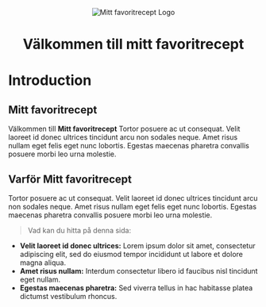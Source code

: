 <p align="center">
  <img src="#" alt="Mitt favoritrecept Logo">
</p>
<h1 align="center">Välkommen till mitt favoritrecept</h1>


# Introduction

## Mitt favoritrecept

Välkommen till **Mitt favoritrecept** 
Tortor posuere ac ut consequat. Velit laoreet id donec ultrices tincidunt arcu non sodales neque. Amet risus nullam eget felis eget nunc lobortis. Egestas maecenas pharetra convallis posuere morbi leo urna molestie.


## Varför Mitt favoritrecept

Tortor posuere ac ut consequat. Velit laoreet id donec ultrices tincidunt arcu non sodales neque. Amet risus nullam eget felis eget nunc lobortis. Egestas maecenas pharetra convallis posuere morbi leo urna molestie. 
> Vad kan du hitta på denna sida:

- **Velit laoreet id donec ultrices:** Lorem ipsum dolor sit amet, consectetur adipiscing elit, sed do eiusmod tempor incididunt ut labore et dolore magna aliqua.
- **Amet risus nullam:** Interdum consectetur libero id faucibus nisl tincidunt eget nullam. 
- **Egestas maecenas pharetra:** Sed viverra tellus in hac habitasse platea dictumst vestibulum rhoncus. 
